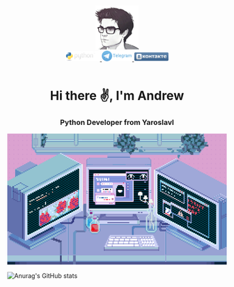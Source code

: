 <div id="header" align="center">
  <img src="https://github.com/AMahonya/AMahonya/blob/main/photo_2022-02-22_22-11-02%20(1).png" width="100"/>
</div>
<div id="badges" align="center">
  <a href="https://github.com/AMahonya/Domashka">
    <img src="https://github.com/AMahonya/AMahonya/blob/main/729264.png" width="80" alt="Python Badge"/>
  </a>
  <a href="https://t.me/Burb0n4ik">
    <img src="https://github.com/AMahonya/AMahonya/blob/main/19204353_9f385fbab2f3fffb940aaaf1c211642a_800.png" width="70" alt="TG Badge"/>
  </a>
  <a href="https://vk.com/andreyesenin">
    <img src="https://github.com/AMahonya/AMahonya/blob/main/%D0%91%D0%B5%D0%B7%20%D0%BD%D0%B0%D0%B7%D0%B2%D0%B0%D0%BD%D0%B8%D1%8F.png" width="80" alt="VK Badge"/>
  </a>
</div>
<div id="badges" align="center">
<img src="https://komarev.com/ghpvc/?username=AMahonya" width="80" alt=""/>
</div>



<div id="header" align="center">
    <h1>Hi there ✌️, I'm Andrew</h1>
    <h3>Python Developer from Yaroslavl</h3>
</div>
<div align="center">
  <img src="https://github.com/AMahonya/AMahonya/blob/main/2d64fff15c522596a8814138a51b7ad9.gif" width="600" height="300"/>
</div>



![Anurag's GitHub stats](https://github-readme-stats.vercel.app/api?username=anuraghazra&show_icons=true&theme=radical)
